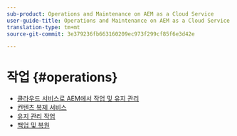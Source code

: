 ```yaml
---
sub-product: Operations and Maintenance on AEM as a Cloud Service
user-guide-title: Operations and Maintenance on AEM as a Cloud Service
translation-type: tm+mt
source-git-commit: 3e379236fb663160209ec973f299cf85f6e3d42e

---
```



# 작업 {#operations}

+ [클라우드 서비스로 AEM에서 작업 및 유지 관리](/help/operations/home.md)
+ [컨텐츠 복제 서비스](replication.md)
+ [유지 관리 작업](maintenance.md)
+ [백업 및 복원](backup.md)

